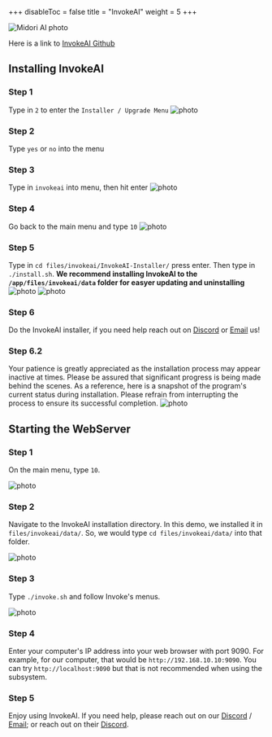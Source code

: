 +++
disableToc = false
title = "InvokeAI"
weight = 5
+++

![Midori AI photo](https://tea-cup.midori-ai.xyz/download/Midori_subsystem_x_invokeai.png)

Here is a link to [InvokeAI Github](https://github.com/invoke-ai/InvokeAI/tree/main)

## Installing InvokeAI

### Step 1
Type in ``2`` to enter the ``Installer / Upgrade Menu``
![photo](https://tea-cup.midori-ai.xyz/download/717d3ca5-e674-4b59-ad17-176e81503040-WindowsTerminal_TbMj0Vpfza.png)

### Step 2
Type ``yes`` or ``no`` into the menu

### Step 3
Type in ``invokeai`` into menu, then hit enter
![photo](https://tea-cup.midori-ai.xyz/download/671a0d7c-1733-4fee-8252-d2b8802cc56b-WindowsTerminal_4vGbw3cCvX.png)

### Step 4
Go back to the main menu and type ``10``
![photo](https://tea-cup.midori-ai.xyz/download/fd7d889e-b3a9-4b32-82d1-348c89c3253b-WindowsTerminal_yh2LURCGqN.png)

### Step 5
Type in ``cd files/invokeai/InvokeAI-Installer/`` press enter. Then type in ``./install.sh``. 
**We recommend installing InvokeAI to the ``/app/files/invokeai/data`` folder for easyer updating and uninstalling**
![photo](https://tea-cup.midori-ai.xyz/download/c32e72b1-4b30-4d4e-8727-720e139d99e2-WindowsTerminal_r9pRd5nK7j.png)
![photo](https://tea-cup.midori-ai.xyz/download/a882c5d1-f4db-46f0-8b61-0d739d6bb7ec-WindowsTerminal_L1KFCCRi2z.png)

### Step 6
Do the InvokeAI installer, if you need help reach out on [Discord](https://discord.gg/xdgCx3VyHU) or [Email](mailto:contact-us@midori-ai.xyz) us!

### Step 6.2
Your patience is greatly appreciated as the installation process may appear inactive at times. Please be assured that significant progress is being made behind the scenes. As a reference, here is a snapshot of the program's current status during installation. Please refrain from interrupting the process to ensure its successful completion.
![photo](https://tea-cup.midori-ai.xyz/download/f38e22d8-21e9-45fb-aa0f-e44a21615214-WindowsTerminal_SzwsQPABsv.png)

## Starting the WebServer

### Step 1

On the main menu, type `10`.

![photo](https://tea-cup.midori-ai.xyz/download/fd7d889e-b3a9-4b32-82d1-348c89c3253b-WindowsTerminal_yh2LURCGqN.png)

### Step 2

Navigate to the InvokeAI installation directory. In this demo, we installed it  in `files/invokeai/data/`. So, we would type `cd files/invokeai/data/` into that folder.

![photo](https://tea-cup.midori-ai.xyz/download/e9493ced-2af2-4fb7-af65-1e0e96262b92-WindowsTerminal_xZrUyGmzj4.png)

### Step 3

Type `./invoke.sh` and follow Invoke's menus.

![photo](https://tea-cup.midori-ai.xyz/download/0480bba9-ef12-4904-8b38-57610bf5297c-WindowsTerminal_gegnnUHEsj.png)

### Step 4

Enter your computer's IP address into your web browser with port 9090. For example, for our computer, that would be `http://192.168.10.10:9090`. You can try `http://localhost:9090` but that is not recommended when using the subsystem.

### Step 5

Enjoy using InvokeAI. If you need help, please reach out on our [Discord](https://discord.gg/xdgCx3VyHU) / [Email](mailto:contact-us@midori-ai.xyz); or reach out on their [Discord](https://discord.gg/invoke-ai).
